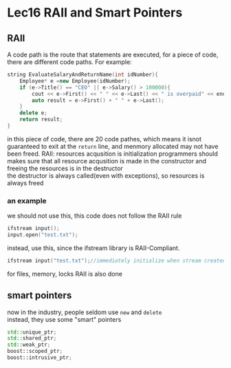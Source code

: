 # Lec16 RAII and Smart Pointers
## RAII
A code path is the route that statements are executed, for a piece of code, there are different code paths. For example:
```cpp
string EvaluateSalaryAndReturnName(int idNumber){
    Employee* e =new Employee(idNumber);
    if (e->Title() == "CEO" || e->Salary() > 100000){
        cout << e->First() << " " << e->Last() << " is overpaid" << endl;
        auto result = e->First() + " " + e->Last();
    }
    delete e;
    return result;
}
```
in this piece of code, there are 20 code pathes, which means it isnot guaranteed to exit at the `return` line, and menmory allocated may not have been freed. 
RAII: resources acqusition is initialization
programmers should makes sure that all resource acqusition is made in the constructor and freeing the resources is in the destructor  
the destructor is always called(even with exceptions), so resources is always freed  
### an example
we should not use this, this code does not follow the RAII rule 
```cpp
ifstream input();
input.open("test.txt");
```
instead, use this, since the ifstream library is RAII-Compliant.
```cpp
ifstream input("test.txt");//immediately initialize when stream created 
```
for files, memory, locks RAII is also done
## smart pointers
now in the industry, people seldom use `new` and `delete`  
instead, they use some "smart" pointers
```cpp
std::unique_ptr;
std::shared_ptr;
std::weak_ptr;
boost::scoped_ptr;
boost::intrusive_ptr;
```